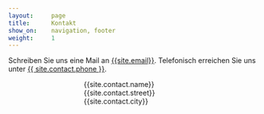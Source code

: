 ```yaml
---
layout:     page
title:      Kontakt
show_on:    navigation, footer
weight:     1
---
```


Schreiben Sie uns eine Mail an <a href="mailto:{{site.email}}">{{site.email}}</a>. Telefonisch erreichen Sie uns unter <a href="tel:{{ site.contact.phone }}">{{ site.contact.phone }}</a>.

<div style="width: 40%; margin: auto">
  {{site.contact.name}}<br>
  {{site.contact.street}}<br>
  {{site.contact.city}}<br>
</div>